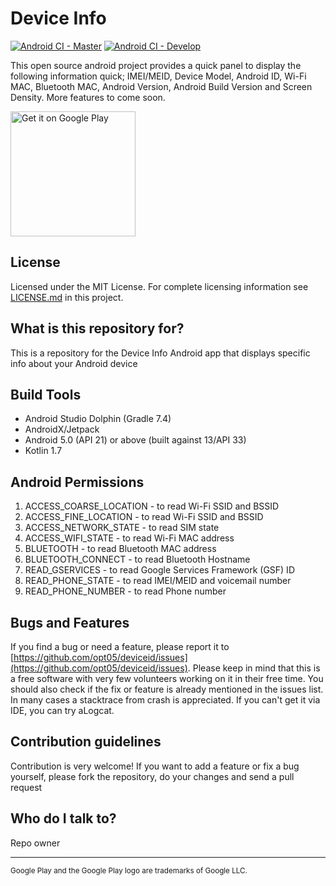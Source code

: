 # Device Info

[![Android CI - Master](https://github.com/opt05/deviceid/actions/workflows/android-master.yml/badge.svg)](https://github.com/opt05/deviceid/actions/workflows/android-master.yml) [![Android CI - Develop](https://github.com/opt05/deviceid/actions/workflows/android-develop.yml/badge.svg)](https://github.com/opt05/deviceid/actions/workflows/android-develop.yml)

This open source android project provides a quick panel to display the following information quick; IMEI/MEID, Device Model, Android ID, Wi-Fi MAC, Bluetooth MAC, Android Version, Android Build Version and Screen Density. More features to come soon.

<a href='https://play.google.com/store/apps/details?id=com.cwlarson.deviceid&pcampaignid=pcampaignidMKT-Other-global-all-co-prtnr-py-PartBadge-Mar2515-1'><img alt='Get it on Google Play' src='https://play.google.com/intl/en_us/badges/static/images/badges/en_badge_web_generic.png' width="200"/></a>

## License

Licensed under the MIT License. For complete licensing information see [LICENSE.md](https://github.com/opt05/deviceid/blob/master/LICENSE.md) in this project.

## What is this repository for?

This is a repository for the Device Info Android app that displays specific info about your Android device

## Build Tools

* Android Studio Dolphin (Gradle 7.4)
* AndroidX/Jetpack
* Android 5.0 (API 21) or above (built against 13/API 33)
* Kotlin 1.7

## Android Permissions

1. ACCESS_COARSE_LOCATION - to read Wi-Fi SSID and BSSID
1. ACCESS_FINE_LOCATION - to read Wi-Fi SSID and BSSID
1. ACCESS_NETWORK_STATE - to read SIM state
1. ACCESS_WIFI_STATE - to read Wi-Fi MAC address
1. BLUETOOTH - to read Bluetooth MAC address
1. BLUETOOTH_CONNECT - to read Bluetooth Hostname
1. READ_GSERVICES - to read Google Services Framework (GSF) ID
1. READ_PHONE_STATE - to read IMEI/MEID and voicemail number
1. READ_PHONE_NUMBER - to read Phone number

## Bugs and Features

If you find a bug or need a feature, please report it to [https://github.com/opt05/deviceid/issues](https://github.com/opt05/deviceid/issues). Please keep in mind that this is a free software with very few volunteers working on it in their free time. You should also check if the fix or feature is already mentioned in the issues list. In many cases a stacktrace from crash is appreciated. If you can't get it via IDE, you can try aLogcat.

## Contribution guidelines

Contribution is very welcome! If you want to add a feature or fix a bug yourself, please fork the repository, do your changes and send a pull request

## Who do I talk to?

Repo owner

---

<sup>Google Play and the Google Play logo are trademarks of Google LLC.</sup>
